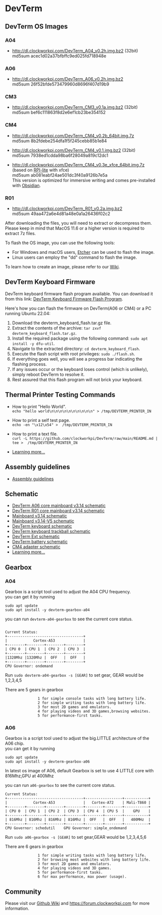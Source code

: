 # DevTerm

## DevTerm OS Images

### A04
* http://dl.clockworkpi.com/DevTerm_A04_v0.2h.img.bz2 (32bit)  
md5sum acec1d02a37bfbffc9ed025fd718948e

### A06
* http://dl.clockworkpi.com/DevTerm_A06_v0.2h.img.bz2   
md5sum 26f52bfde573479960d8696f407d19b9  

### CM3
* http://dl.clockworkpi.com/DevTerm_CM3_v0.1a.img.bz2 (32bit)  
md5sum bef6c111863f8d2e6ef1cb23be354152  

### CM4
* http://dl.clockworkpi.com/DevTerm_CM4_v0.2b_64bit.img.7z    
md5sum 8b2fdebe254dfa1f5f245cebb85b1e84

* http://dl.clockworkpi.com/DevTerm_CM4_v0.1.img.bz2 (32bit)    
md5sum 7938ed1cdda98ba6f28049a819c12dc1  

* http://dl.clockworkpi.com/DevTerm_CM4_v0.3e_xfce_64bit.img.7z (based on [RPI-lite](https://downloads.raspberrypi.org/raspios_lite_armhf/images/raspios_lite_armhf-2023-05-03/2023-05-03-raspios-bullseye-armhf-lite.img.xz) with xfce)  
md5sum ab081eabf24ae501dc3f40a9126b7e5a  
 This version is optimized for immersive writing and comes pre-installed with [Obsidian](https://obsidian.md/).  


### R01
* http://dl.clockworkpi.com/DevTerm_R01_v0.2a.img.bz2   
md5sum 49aa472a6e4d81a48e0a1a26436f02c2



After downloading the files, you will need to extract or decompress them. Please keep in mind that MacOS 11.6 or a higher version is required to extract 7z files.  
  
To flash the OS image, you can use the following tools:  
  
- For Windows and macOS users, [Etcher](https://etcher.balena.io/) can be used to flash the image.  
- Linux users can employ the "dd" command to flash the image.  


To learn how to create an image, please refer to our [Wiki](https://github.com/clockworkpi/DevTerm/wiki).


## DevTerm Keyboard Firmware
DevTerm keyboard firmware flash program available. You can download it from this link: [DevTerm Keyboard Firmware Flash Program](https://github.com/clockworkpi/DevTerm/raw/main/Bin/devterm_keyboard_flash.tar.gz).

Here's how you can flash the firmware on DevTerm(A06 or CM4) or a PC running Ubuntu 22.04:

1. Download the devterm_keyboard_flash.tar.gz file.
2. Extract the contents of the archive: `tar zxvf devterm_keyboard_flash.tar.gz`.
3. Install the required package using the following command: `sudo apt install -y dfu-util`.
4. Navigate to the extracted directory: `cd devterm_keyboard_flash`.
5. Execute the flash script with root privileges: `sudo ./flash.sh`.
6. If everything goes well, you will see a progress bar indicating the flashing process.
7. If any issues occur or the keyboard loses control (which is unlikely), simply reboot DevTerm to resolve it.
8. Rest assured that this flash program will not brick your keyboard.


## Thermal Printer Testing Commands

* How to print "Hello World".  
`echo "hello world\n\n\n\n\n\n\n\n\n\n" > /tmp/DEVTERM_PRINTER_IN`

* How to print a self test page.  
`echo -en "\x12\x54" >  /tmp/DEVTERM_PRINTER_IN`

* How to print a text file.  
`curl -L https://github.com/clockworkpi/DevTerm/raw/main/README.md | tee >  /tmp/DEVTERM_PRINTER_IN`  


* [Learning more...](https://github.com/clockworkpi/DevTerm/tree/main/Code/thermal_printer)


## Assembly guidelines

* [Assembly guidelines](https://github.com/clockworkpi/DevTerm/blob/main/Clockwork_DevTerm_Assembly_Guidelines.pdf)  

## Schematic

* [DevTerm A06 core mainboard v3.14 schematic](https://github.com/clockworkpi/DevTerm/blob/main/Schematics/clockwork_DevTerm_A06_Core_for_Mainboard_V3.14_Schematic.pdf)
* [DevTerm R01 core mainboard v3.14 schematic](https://github.com/clockworkpi/DevTerm/blob/main/Schematics/clockwork_DevTerm_R01_Core_for_Mainboard_V3.14_Schematic.pdf)
* [Mainboard v3.14 schematic](https://github.com/clockworkpi/DevTerm/blob/main/Schematics/clockwork_Mainboard_V3.14_Schematic.pdf)
* [Mainboard v3.14-V5 schematic](https://github.com/clockworkpi/DevTerm/blob/main/Schematics/clockwork_Mainboard_V3.14_V5_Schematic.pdf)
* [DevTerm keyboard schematic](https://github.com/clockworkpi/DevTerm/blob/main/Schematics/clockwork_DevTerm_Keyboard_Schematic.pdf)
* [DevTerm keyboard trackball schematic](https://github.com/clockworkpi/DevTerm/blob/main/Schematics/clockwork_DevTerm_Keyboard_Trackball_Schematic.pdf)
* [DevTerm Ext schematic](https://github.com/clockworkpi/DevTerm/blob/main/Schematics/clockwork_DevTerm_Ext_Schematic.pdf)
* [DevTerm battery schematic](https://github.com/clockworkpi/DevTerm/blob/main/Schematics/clockwork_DevTerm_Battery_Schematic.pdf) 
* [CM4 adapter schematic](https://github.com/clockworkpi/DevTerm/blob/main/clockwork_Adapter_CM4_Schematic.pdf)
* [Learning more...](Schematics/)

## Gearbox 
### A04

Gearbox is a script tool used to adjust the A04 CPU frequency.  
you can get it by running 
```
sudo apt update 
sudo apt install -y devterm-gearbox-a04
```
you can run `devterm-a04-gearbox` to see the current core status.


```

Current Status:
+-----------------------------------+
|            Cortex-A53             |
+--------+--------+--------+--------+
| CPU 0  | CPU 1  | CPU 2  | CPU 3  |
+--------+--------+--------+--------+
|1320Mhz |1320Mhz |  OFF   |  OFF   |
+--------+--------+--------+--------+
CPU Governor: ondemand

```

Run `sudo devterm-a04-gearbox -s [GEAR]` to set gear, GEAR would be 1,2,3,4,5

There are 5 gears in gearbox

```
               1 for simple console tasks with long battery life.
               2 for simple writing tasks with long battery life.
               3 for most 2D games and emulators.
               4 for playing videos and 3D games,browsing websites.
               5 for performance-first tasks.
```


### A06 
Gearbox is a script tool used to adjust the big.LITTLE architecture of the A06 chip.  
you can get it by running 
```
sudo apt update 
sudo apt install -y devterm-gearbox-a06
```

In latest os image of A06, default Gearbox is set to use 4 LITTLE core with 816Mhz,GPU at 400Mhz

you can run `a06-gearbox` to see the current core status.

```
Current Status:
+-----------------------------------+-----------------+-----------+
|            Cortex-A53             |   Cortex-A72    | Mali-T860 |
+--------+--------+--------+--------+--------+--------+-----------+
| CPU 0  | CPU 1  | CPU 2  | CPU 3  | CPU 4  | CPU 5  |    GPU    |
+--------+--------+--------+--------+--------+--------+-----------+
| 816Mhz | 816Mhz | 816Mhz | 816Mhz |  OFF   |  OFF   |   400MHz  |
+--------+--------+--------+--------+--------+--------+-----------+
CPU Governor: schedutil    GPU Governor: simple_ondemand
```

Run `sudo a06-gearbox -s [GEAR]` to set gear,GEAR would be 1,2,3,4,5,6

There are 6 gears in gearbox

```
               1 for simple writing tasks with long battery life.
               2 for browsing most websites with long battery life.
               3 for most 2D games and emulators.
               4 for playing videos and 3D games.
               5 for performance-first tasks.
               6 for max performance, max power (usage).

```


## Community
Please visit our [Github Wiki](https://github.com/clockworkpi/DevTerm/wiki) and https://forum.clockworkpi.com for more information.

